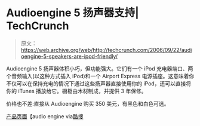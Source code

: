 # Audioengine 5 扬声器支持| TechCrunch

> 原文：<https://web.archive.org/web/http://techcrunch.com/2006/09/22/audioengine-5-speakers-are-ipod-friendly/>

Audioengine 5 扬声器体积小巧，但功能强大。它们有一个 iPod 充电器端口、两个音频输入(以这种方式插入 iPod)和一个 Airport Express 电源插座。这意味着你不仅可以在保持充电的情况下通过这些扬声器直接使用你的 iPod，还可以直接将你的 iTunes 播放给它。橱柜由木材制成，并提供 3 年保修。

价格也不差:直接从 Audioengine 购买 350 美元，有黑色和白色可选。

[产品页面](https://web.archive.org/web/20140708143023/http://www.audioengineusa.com/products.htm)【audio engine via[酷搜](https://web.archive.org/web/20140708143023/http://www.coolhunting.com/archives/2006/09/audioengine_5.php)
